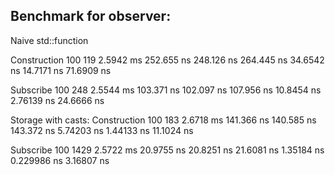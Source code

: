 ## Benchmark for observer:

Naive std::function

Construction                                   100           119     2.5942 ms
                                        252.655 ns    248.126 ns    264.445 ns
                                        34.6542 ns    14.7171 ns    71.6909 ns

Subscribe                                      100           248     2.5544 ms
                                        103.371 ns    102.097 ns    107.956 ns
                                        10.8454 ns    2.76139 ns    24.6666 ns

Storage with casts:
Construction                                   100           183     2.6718 ms
                                        141.366 ns    140.585 ns    143.372 ns
                                        5.74203 ns    1.44133 ns    11.1024 ns

Subscribe                                      100          1429     2.5722 ms
                                        20.9755 ns    20.8251 ns    21.6081 ns
                                        1.35184 ns   0.229986 ns    3.16807 ns